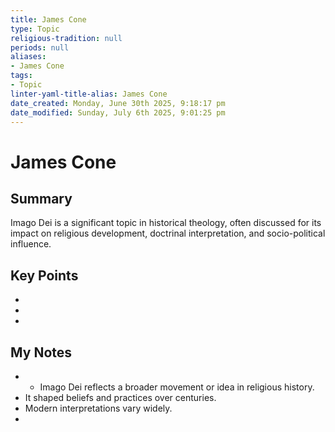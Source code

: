 ```yaml
---
title: James Cone
type: Topic
religious-tradition: null
periods: null
aliases:
- James Cone
tags:
- Topic
linter-yaml-title-alias: James Cone
date_created: Monday, June 30th 2025, 9:18:17 pm
date_modified: Sunday, July 6th 2025, 9:01:25 pm
---
```


# James Cone

## Summary
Imago Dei is a significant topic in historical theology, often discussed for its impact on religious development, doctrinal interpretation, and socio-political influence.

## Key Points
- 
- 
- 

## My Notes
- - Imago Dei reflects a broader movement or idea in religious history.
- It shaped beliefs and practices over centuries.
- Modern interpretations vary widely.
- 